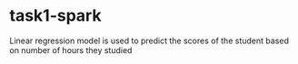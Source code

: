 # task1-spark
Linear regression model is used to predict the scores of the student based on number of hours they studied
